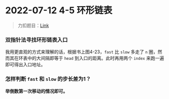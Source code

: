 # 2022-07-12 4-5 环形链表

> 力扣题目：[Link](https://leetcode.cn/problems/linked-list-cycle-ii/)

### 双指针法寻找环形链表入口

我用更直观的方式来理解的话，根据书上图4-23，`fast` 比 `slow` 多走了 `n` 圈，然而其在环表中的大间隔即等于 `head` 到入口的距离。此时再用两个 `index` 来跑一遍即可得出入口地址。

### 怎样判断 `fast` 和 `slow` 的步长差为1？

**举倒数第一次移动的情况即可。**